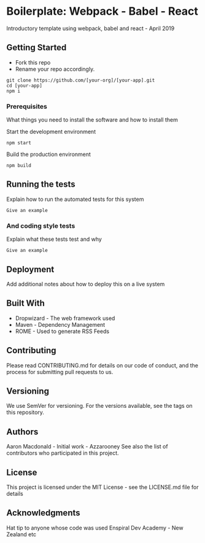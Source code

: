 # Boilerplate: Webpack - Babel - React
Introductory template using webpack, babel and react - April 2019

## Getting Started

* Fork this repo
* Rename your repo accordingly.

````
git clone https://github.com/[your-org]/[your-app].git
cd [your-app]
npm i
````
### Prerequisites
What things you need to install the software and how to install them

Start the development environment
````
npm start
````

Build the production environment
````
npm build
````

## Running the tests
Explain how to run the automated tests for this system

````
Give an example
````

### And coding style tests
Explain what these tests test and why

````
Give an example
````

## Deployment
Add additional notes about how to deploy this on a live system

## Built With
- Dropwizard - The web framework used
- Maven - Dependency Management
- ROME - Used to generate RSS Feeds

## Contributing
Please read CONTRIBUTING.md for details on our code of conduct, and the process for submitting pull requests to us.

## Versioning
We use SemVer for versioning. For the versions available, see the tags on this repository.

## Authors
Aaron Macdonald - Initial work - Azzarooney
See also the list of contributors who participated in this project.

## License
This project is licensed under the MIT License - see the LICENSE.md file for details

## Acknowledgments
Hat tip to anyone whose code was used
Enspiral Dev Academy - New Zealand
etc